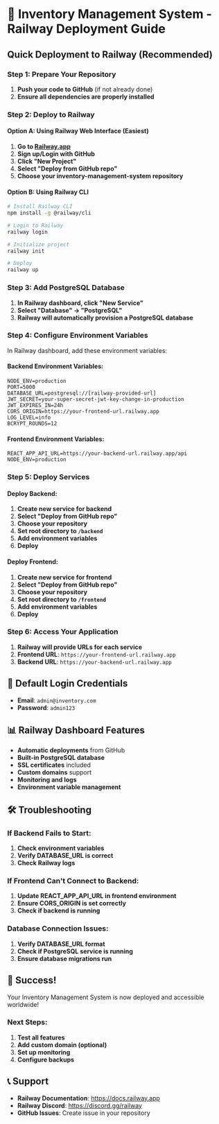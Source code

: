 # 🚀 Inventory Management System - Railway Deployment Guide

## Quick Deployment to Railway (Recommended)

### Step 1: Prepare Your Repository
1. **Push your code to GitHub** (if not already done)
2. **Ensure all dependencies are properly installed**

### Step 2: Deploy to Railway

#### Option A: Using Railway Web Interface (Easiest)
1. **Go to [Railway.app](https://railway.app)**
2. **Sign up/Login with GitHub**
3. **Click "New Project"**
4. **Select "Deploy from GitHub repo"**
5. **Choose your inventory-management-system repository**

#### Option B: Using Railway CLI
```bash
# Install Railway CLI
npm install -g @railway/cli

# Login to Railway
railway login

# Initialize project
railway init

# Deploy
railway up
```

### Step 3: Add PostgreSQL Database
1. **In Railway dashboard, click "New Service"**
2. **Select "Database" → "PostgreSQL"**
3. **Railway will automatically provision a PostgreSQL database**

### Step 4: Configure Environment Variables
In Railway dashboard, add these environment variables:

#### Backend Environment Variables:
```env
NODE_ENV=production
PORT=5000
DATABASE_URL=postgresql://[railway-provided-url]
JWT_SECRET=your-super-secret-jwt-key-change-in-production
JWT_EXPIRES_IN=24h
CORS_ORIGIN=https://your-frontend-url.railway.app
LOG_LEVEL=info
BCRYPT_ROUNDS=12
```

#### Frontend Environment Variables:
```env
REACT_APP_API_URL=https://your-backend-url.railway.app/api
NODE_ENV=production
```

### Step 5: Deploy Services

#### Deploy Backend:
1. **Create new service for backend**
2. **Select "Deploy from GitHub repo"**
3. **Choose your repository**
4. **Set root directory to `/backend`**
5. **Add environment variables**
6. **Deploy**

#### Deploy Frontend:
1. **Create new service for frontend**
2. **Select "Deploy from GitHub repo"**
3. **Choose your repository**
4. **Set root directory to `/frontend`**
5. **Add environment variables**
6. **Deploy**

### Step 6: Access Your Application
1. **Railway will provide URLs for each service**
2. **Frontend URL**: `https://your-frontend-url.railway.app`
3. **Backend URL**: `https://your-backend-url.railway.app`

## 🔐 Default Login Credentials
- **Email**: `admin@inventory.com`
- **Password**: `admin123`

## 📊 Railway Dashboard Features
- **Automatic deployments** from GitHub
- **Built-in PostgreSQL database**
- **SSL certificates** included
- **Custom domains** support
- **Monitoring and logs**
- **Environment variable management**

## 🛠️ Troubleshooting

### If Backend Fails to Start:
1. **Check environment variables**
2. **Verify DATABASE_URL is correct**
3. **Check Railway logs**

### If Frontend Can't Connect to Backend:
1. **Update REACT_APP_API_URL in frontend environment**
2. **Ensure CORS_ORIGIN is set correctly**
3. **Check if backend is running**

### Database Connection Issues:
1. **Verify DATABASE_URL format**
2. **Check if PostgreSQL service is running**
3. **Ensure database migrations run**

## 🎉 Success!
Your Inventory Management System is now deployed and accessible worldwide!

### Next Steps:
1. **Test all features**
2. **Add custom domain (optional)**
3. **Set up monitoring**
4. **Configure backups**

## 📞 Support
- **Railway Documentation**: https://docs.railway.app
- **Railway Discord**: https://discord.gg/railway
- **GitHub Issues**: Create issue in your repository 